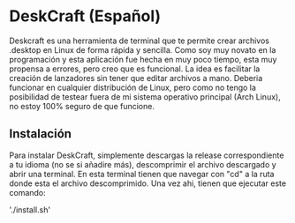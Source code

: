 # DeskCraft (Español)

Deskcraft es una herramienta de terminal que te permite crear archivos .desktop en Linux de forma rápida y sencilla. 
Como soy muy novato en la programación y esta aplicación fue hecha en muy poco tiempo, esta muy propensa a errores, pero creo que es funcional.
La idea es facilitar la creación de lanzadores sin tener que editar archivos a mano.
Deberia funcionar en cualquier distribución de Linux, pero como no tengo la posibilidad de testear fuera de mi sistema operativo principal (Arch Linux), no estoy 100% seguro de
que funcione.

## Instalación

Para instalar DeskCraft, simplemente descargas la release correspondiente a tu idioma (no se si añadire más), descomprimir el archivo descargado y abrir una terminal. En esta 
terminal tienen que navegar con "cd" a la ruta donde esta el archivo descomprimido. Una vez ahi, tienen que ejecutar este comando:

'./install.sh'


